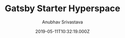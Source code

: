 ---
title: Gatsby Starter Hyperspace
github: https://github.com/anubhavsrivastava/gatsby-starter-hyperspace
demo: https://anubhavsrivastava.github.io/gatsby-starter-hyperspace/
author: Anubhav Srivastava
ssg:
  - Gatsby
cms:
  - Markdown
date: 2019-05-11T10:32:19.000Z
description: Gatsby.js V2 starter template based on Hyperspace  by HTML5 UP
draft: true
publish_date: '2019-05-11T10:32:19Z'
update_date: '2022-01-13T09:40:48Z'
github_star: 26
github_fork: 19
---